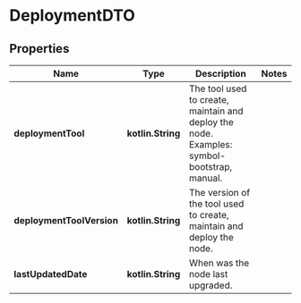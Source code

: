 
# DeploymentDTO

## Properties
Name | Type | Description | Notes
------------ | ------------- | ------------- | -------------
**deploymentTool** | **kotlin.String** | The tool used to create, maintain and deploy the node. Examples: symbol-bootstrap, manual. | 
**deploymentToolVersion** | **kotlin.String** | The version of the tool used to create, maintain and deploy the node. | 
**lastUpdatedDate** | **kotlin.String** | When was the node last upgraded. | 



